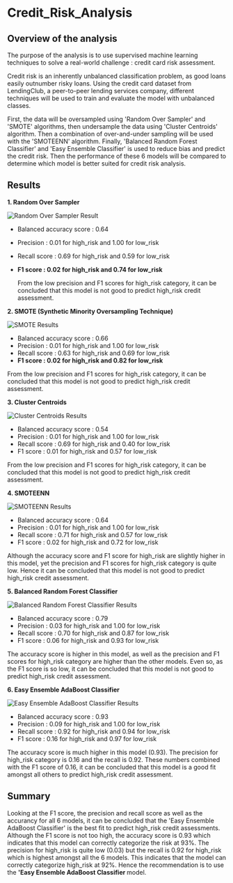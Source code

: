 # Credit_Risk_Analysis

## Overview of the analysis

The purpose of the analysis is to use supervised machine learning techniques to solve a real-world challenge : credit card risk assessment. 

Credit risk is an inherently unbalanced classification problem, as good loans easily outnumber risky loans. Using the credit card dataset from LendingClub, a peer-to-peer lending services company, different techniques will be used to train and evaluate the model with unbalanced classes.

First, the data will be oversampled using 'Random Over Sampler' and 'SMOTE' algorithms, then undersample the data using 'Cluster Centroids' algorithm. Then a combination of over-and-under sampling will be used with the 'SMOTEENN' algorithm. Finally, 'Balanced Random Forest Classifier' and 'Easy Ensemble Classifier' is used to reduce bias and predict the credit risk. Then the performance of these 6 models will be compared to determine which model is better suited for credit risk analysis. 

## Results

<b> 1. Random Over Sampler </b>

![Random Over Sampler Result](Images/Naive_Random_Oversampling.png)

*   Balanced accuracy score :   0.64
*   Precision : 0.01 for high_risk and 1.00 for low_risk 
*   Recall score :  0.69 for high_risk and 0.59 for low_risk
*   <b> F1 score : 0.02 for high_risk and 0.74 for low_risk </b>

    From the low precision and F1 scores for high_risk category, it can be concluded that this model is not good to predict high_risk credit assessment.

<b> 2. SMOTE (Synthetic Minority Oversampling Technique) </b>

![SMOTE Results](Images/SMOTE_Oversampling.png)

*   Balanced accuracy score :   0.66
*   Precision : 0.01 for high_risk and 1.00 for low_risk 
*   Recall score :  0.63 for high_risk and 0.69 for low_risk
*  <b> F1 score : 0.02 for high_risk and 0.82 for low_risk </b>

From the low precision and F1 scores for high_risk category, it can be concluded that this model is not good to predict high_risk credit assessment.

<b> 3. Cluster Centroids </b>

![Cluster Centroids Results](Images/Cluster_Centroids.png)

*   Balanced accuracy score :   0.54
*   Precision : 0.01 for high_risk and 1.00 for low_risk 
*   Recall score :  0.69 for high_risk and 0.40 for low_risk
*   F1 score : 0.01 for high_risk and 0.57 for low_risk

From the low precision and F1 scores for high_risk category, it can be concluded that this model is not good to predict high_risk credit assessment.

<b> 4. SMOTEENN </b>

![SMOTEENN Results](Images/SMOTEENN.png)

*   Balanced accuracy score :   0.64
*   Precision : 0.01 for high_risk and 1.00 for low_risk 
*   Recall score :  0.71 for high_risk and 0.57 for low_risk
*   F1 score : 0.02 for high_risk and 0.72 for low_risk

Although the accuracy score and F1 score for high_risk are slightly higher in this model, yet the precision and F1 scores for high_risk category is quite low. Hence it can be concluded that this model is not good to predict high_risk credit assessment.

<b> 5. Balanced Random Forest Classifier </b>

![Balanced Random Forest Classifier Results](Images/Balanced_Random_Forest_Classifier.png)

*   Balanced accuracy score :   0.79
*   Precision : 0.03 for high_risk and 1.00 for low_risk 
*   Recall score :  0.70 for high_risk and 0.87 for low_risk
*   F1 score : 0.06 for high_risk and 0.93 for low_risk

The accuracy score is higher in this model, as well as the precision and F1 scores for high_risk category are higher than the other models. Even so, as the F1 score is so low, it can be concluded that this model is not good to predict high_risk credit assessment.

<b> 6. Easy Ensemble AdaBoost Classifier </b>

![Easy Ensemble AdaBoost Classifier Results](Images/Easy_Ensemble_AdaBoost_Classifier.png)

*   Balanced accuracy score :   0.93
*   Precision : 0.09 for high_risk and 1.00 for low_risk 
*   Recall score :  0.92 for high_risk and 0.94 for low_risk
*   F1 score : 0.16 for high_risk and 0.97 for low_risk

The accuracy score is much higher in this model (0.93). The precision for high_risk category is 0.16 and the recall is 0.92. These numbers combined with the F1 score of 0.16, it can be concluded that this model is a good fit amongst all others to predict high_risk credit assessment.

## Summary

Looking at the F1 score, the precision and recall score as well as the accurancy for all 6 models, it can be concluded that the 'Easy Ensemble AdaBoost Classifier' is the best fit to predict high_risk credit assessments. Although the F1 score is not too high, the accuracy score is 0.93 which indicates that this model can correctly categorize the risk at 93%. The precision for high_risk is quite low (0.03) but the recall is 0.92 for high_risk which is highest amongst all the 6 models. This indicates that the model can correctly categorize high_risk at 92%. Hence the recommendation is to use the <b>'Easy Ensemble AdaBoost Classifier </b> model.
